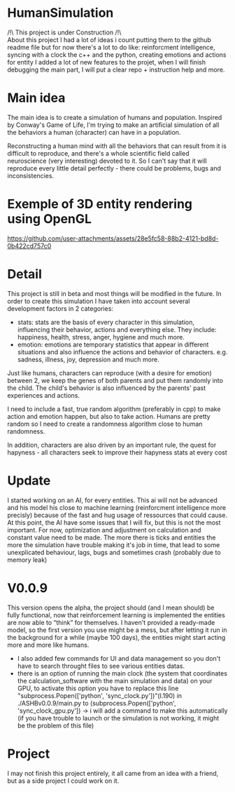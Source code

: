 # HumanSimulation
/!\ This project is under Construction /!\  
About this project I had a lot of ideas i count putting them to the github readme file
but for now there's a lot to do like: reinforcment intelligence, syncing with a clock the c++ and the python, creating emotions and actions for entity
I added a lot of new features to the projet, when I will finish debugging the main part, I will put a clear repo + instruction help and more.

# Main idea
The main idea is to create a simulation of humans and population.
Inspired by Conway's Game of Life, I'm trying to make an artificial simulation of all the behaviors a human (character) can have in a population.

Reconstructing a human mind with all the behaviors that can result from it is difficult to reproduce, and there's a whole scientific field called neuroscience (very interesting) devoted to it. So I can't say that it will reproduce every little detail perfectly - there could be problems, bugs and inconsistencies.  


# Exemple of 3D entity rendering using OpenGL
https://github.com/user-attachments/assets/28e5fc58-88b2-4121-bd8d-0b422cd757c0





# Detail
This project is still in beta and most things will be modified in the future. In order to create this simulation 
I have taken into account several development factors in 2 categories:
  - stats: stats are the basis of every character in this simulation, influencing their behavior, actions and everything else.
    They include: happiness, health, stress, anger, hygiene and much more.
  - emotion: emotions are temporary statistics that appear in different situations and also influence the actions and behavior of characters.
    e.g. sadness, illness, joy, depression and much more.

Just like humans, characters can reproduce (with a desire for emotion) between 2, we keep the genes of both parents and put them randomly into the child.
The child's behavior is also influenced by the parents' past experiences and actions.


I need to include a fast, true random algorithm (preferably in cpp) to make action and emotion happen, but also to take action.
Humans are pretty random so I need to create a randomness algorithm close to human randomness.

In addition, characters are also driven by an important rule, the quest for hapyness - all characters seek to improve their hapyness stats at 
every cost

# Update
I started working on an AI, for every entities. This ai will not be advanced and his model his close to machine learning (reinforcment intelligence more precisly) because of the fast and hug usage of ressources that could cause. At this point, the AI have some issues that I will fix, but this is not the most important. For now, optimization and adjustment on calculation and constant value need to be made. The more there is ticks and entities the more the simulation have trouble making it's job in time, that lead to some unexplicated behaviour, lags, bugs and sometimes crash (probably due to memory leak)

# V0.0.9
This version opens the alpha, the project should (and I mean should) be fully functional, now that reinforcement learning is implemented the entities are now able to “think” for themselves. I haven't provided a ready-made model, so the first version you use might be a mess, but after letting it run in the background for a while (maybe 100 days), the entities might start acting more and more like humans.
- I also added few commands for UI and data management so you don't have to search throught files to see various entities datas.
- there is an option of running the main clock (the system that coordinates the calculation_software with the main simulation and data) on your GPU, to activate this option you have to replace this line "subprocess.Popen(['python', 'sync_clock.py'])"(l.190) in ./ASHBv0.0.9/main.py to (subprocess.Popen(['python', 'sync_clock_gpu.py']) -> i will add a command to make this automatically (if you have trouble to launch or the simulation is not working, it might be the problem of this file)


# Project
I may not finish this project entirely, it all came from an idea with a friend, but as a side project I could work on it. 
